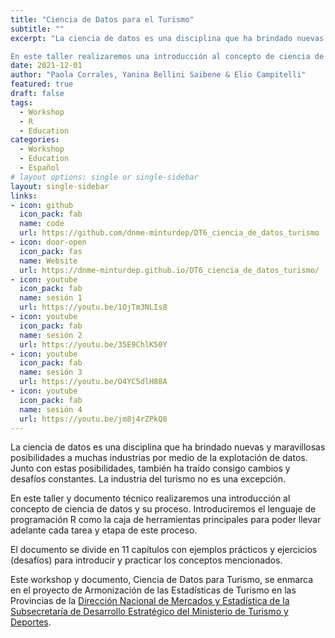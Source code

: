 ```yaml
---
title: "Ciencia de Datos para el Turismo"
subtitle: ""
excerpt: "La ciencia de datos es una disciplina que ha brindado nuevas y maravillosas posibilidades a muchas industrias por medio de la explotación de datos. Junto con estas posibilidades, también ha traído consigo cambios y desafíos constantes. La industria del turismo no es una excepción.

En este taller realizaremos una introducción al concepto de ciencia de datos y su proceso. Introduciremos el lenguaje de programación R como la caja de herramientas principales para poder llevar adelante cada tarea y etapa de este proceso."
date: 2021-12-01
author: "Paola Corrales, Yanina Bellini Saibene & Elio Campitelli"
featured: true
draft: false
tags:
  - Workshop
  - R
  - Education
categories:
  - Workshop
  - Education
  - Español
# layout options: single or single-sidebar
layout: single-sidebar
links:
- icon: github
  icon_pack: fab
  name: code
  url: https://github.com/dnme-minturdep/DT6_ciencia_de_datos_turismo
- icon: door-open
  icon_pack: fas
  name: Website
  url: https://dnme-minturdep.github.io/DT6_ciencia_de_datos_turismo/
- icon: youtube
  icon_pack: fab
  name: sesión 1
  url: https://youtu.be/1OjTm3NLIs8
- icon: youtube
  icon_pack: fab
  name: sesión 2
  url: https://youtu.be/35E9ChlK50Y
- icon: youtube
  icon_pack: fab
  name: sesión 3
  url: https://youtu.be/O4YC5dlH88A   
- icon: youtube
  icon_pack: fab
  name: sesión 4
  url: https://youtu.be/jm8j4rZPkQ8
---
```



La ciencia de datos es una disciplina que ha brindado nuevas y maravillosas posibilidades a muchas industrias por medio de la explotación de datos. Junto con estas posibilidades, también ha traído consigo cambios y desafíos constantes. La industria del turismo no es una excepción.

En este taller y documento técnico realizaremos una introducción al concepto de ciencia de datos y su proceso. Introduciremos el lenguaje de programación R como la caja de herramientas principales para poder llevar adelante cada tarea y etapa de este proceso.

El documento se divide en 11 capítulos con ejemplos prácticos y ejercicios (desafíos) para introducir y practicar los conceptos mencionados.

Este workshop y documento, Ciencia de Datos para Turismo, se enmarca en el proyecto de Armonización de las Estadísticas de Turismo en las Provincias de la [Dirección Nacional de Mercados y Estadística de la Subsecretaría de Desarrollo Estratégico del Ministerio de Turismo y Deportes](https://www.yvera.tur.ar/estadistica/). 
